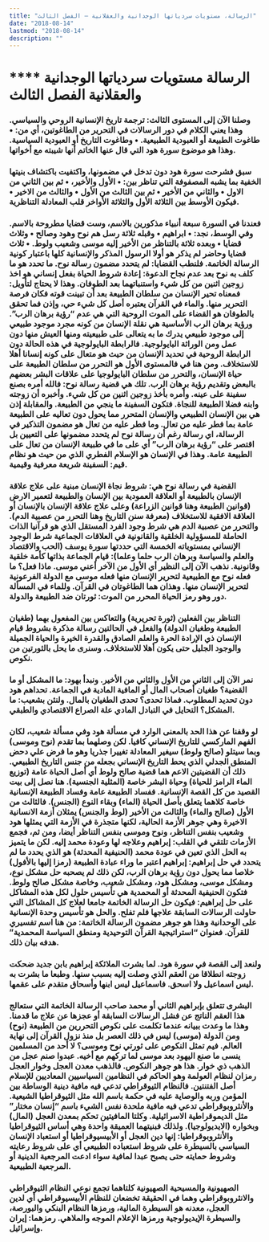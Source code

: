 ```yaml
---
title: "الرسالة، مستويات سردياتها الوجدانية والعقلانية – الفصل الثالث"
date: "2018-08-14"
lastmod: "2018-08-14"
description: ""
---
```

# **** **الرسالة مستويات سردياتها الوجدانية والعقلانية الفصل الثالث**

### وصلنا الآن إلى المستوى الثالث: ترجمة تاريخ الإنسانية الروحي والسياسي. وهذا يعني الكلام في دور الرسالات في التحرير من الطاغوتين، أي من: • طاغوت الطبيعة أو العبودية الطبيعية. • وطاغوت التاريخ أو العبودية السياسية. وهذا هو موضوع سورة هود التي قال عنها الخاتم أنها شيبته مع أخواتها.

### سبق فشرحت سورة هود دون تدخل في مضمونها، واكتفيت باكتشاف بنيتها الخفية بما يشبه المصفوفة التي تناظر بين: • الأول والأخير، • ثم بين الثاني من الاول • والثاني من الأخير • ثم بين الثالث من الأول • والثالث من الاخير • فيكون الأوسط بين الثلاثة الأول والثلاثة الأواخر قلب المعادلة التناظرية.

### فعندنا في السورة سبعة أنبياء مذكورين بالاسم، وست قضايا مطروحة بالاسم. وفي الوسط، نجد: • ابراهيم • وقبله ثلاثة رسل هم نوح وهود وصالح • وثلاث قضايا • وبعده ثلاثة بالتناظر من الأخير إليه موسى وشعيب ولوط. • ثلاث قضايا وحاضر لم يذكر هو أولا الرسول المذكر والإنسانية كلها باعتبار كونية الرسالة الخاتمة. فلنطب القضايا: لم يتحدد مضمون رسالة نوح. ما تحدد هو ما كلف به نوح بعد عدم نجاح الدعوة: إعادة شروط الحياة بفعل إنساني هو اخذ زوجين اثنين من كل شيء واستنباتهما بعد الطوفان. وهذا لا يحتاج لتأويل: فمعناه تحير الإنسان من سلطان الطبيعة بعد أن تبينت قوته فكان فرصة التحرير منها. والماء في القرآن يعتبره أصل كل شيء حي، وإذن فما تحقق بالطوفان هو القضاء على الموت الروحية التي هي عدم “رؤية برهان الرب”. ورؤية برهان الرب الأساسية هي نقلة الإنسان من كونه مجرد موجود طبيعي إلى موجود طبيعي يدرك ما به يتعالى على طبيعيته ومنها العيش منها دون عمل ومن الوراثة البايولوجية. فالرابطة البايولوجية في هذه الحالة دون الرابطة الروحية في تحديد الإنسان من حيث هو متعال على كونه إنسانا أهلا للاستخلاف. ومن هنا في فالمستوى الأول هو التحرر من سلطان الطبيعة على حياة الإنسان، والتحرر من سلطان البايولوجيا على علاقات البشر بعضهم بالبعض وتقديم رؤية برهان الرب. تلك هي قضية رسالة نوح: فالله أمره بصنع سفينة على عينه. وأمره بأخذ زوجين اثنين من كل شيء. وأخبره أن زوجته وابنه فضلا الطبيعة للنجاة. فتكون السفينة ما ينجي من الطبيعة. والمقابلة إذن هي بين الإنسان الطبيعي والإنسان المتحرر مما يحول دون تعاليه على الطبيعة عامة بما فطر عليه من تعال. وما فطر عليه من تعال هو مضمون التذكير في الرسالة، اي رسالة رغم أن رسالة نوح لم يتحدد مضمونها على التعيين بل اقتصر على “رؤية برهان الرب” أي على ما في طبيعة الإنسان من تعال على الطبيعة عامة. وهذا في الإنسان هو الإسلام الفطري الذي من حيث هو نظام قيم: السفينة شريعة معرفية وقيمية.

### القضية في رسالة نوح هي: شروط نجاة الإنسان مبنية على علاج علاقة الإنسان بالطبيعة أو العلاقة العمودية بين الإنسان والطبيعة لتعمير الارض (قوانين الطبيعة وهنا قوانين الزراعة) وعلى علاج علاقة الإنسان بالإنسان أو العلاقة الافقية للاستخلاف (معرفة سنن التاريخ وهنا التحرر من عصبية الدم). والتحرر من عصبية الدم هي شرط وجود الفرد المستقل الذي هو قرآنيا الذات الحاملة للمسؤولية الخلقية والقانونية في العلاقات الجماعية شرط الوجود الإنساني بمستوياته الخمسة التي حددتها سورة يوسف (الحب والاقتصاد والعلم والسياسة وبرهان الرب حلما وعلما): قيام الجماعة بذاتها كأمة خلقية وقانونية. نذهب الآن إلى النظير أي الأول من الآخر أعني موسى. ماذا فعل؟ ما فعله نوح مع الطبيعية لتحرير الإنسان منها فعله موسى مع الدولة الفرعونية لتحرير الإنسان منها. وهذان هما الطاغوتان في القرآن. وللماء في المسألة دور وهو رمز الحياة المحرر من الموت: ثورتان ضد الطبيعة والدولة.

### التناظر بين الفعلين (ثورة تحريرية) والتعاكس بين المفعول بهما (طغيان الطبيعة وطغيان الدولة) والفعل في الحالتين رسالة مذكرة بشروط قيام الإنسان ذي الإرادة الحرة والعلم الصادق والقدرة الخيرة والحياة الجميلة والوجود الجليل حتى يكون أهلا للاستخلاف. وسنرى ما يحل بالثورتين من نكوص.

### نمر الآن إلى الثاني من الأول والثاني من الأخير. ونبدأ بهود: ما المشكل أو ما القضية؟ طغيان أصحاب المال أو المافية المادية في الجماعة. تحداهم هود دون تحديد المطلوب. فماذا تحدى؟ تحدى الطغيان بالمال. ولنثن بشعيب: ما المشكل؟ التحايل في التبادل المادي علة الصراع الاقتصادي والطبقي.

### لو وقفنا عن هذا الحد بالمعنى الوارد في مسألة هود وفي مسألة شعيب، لكان الفهم الماركسي للتاريخ الإنساني كافيا. لكن وصلهما بما تقدم (نوح وموسى) وبما سيتلو (صالح ولوط) سيغير المعادلة تغييرا جذريا وهو ما فرض علي دحض المنطق الجدلي الذي يحط التاريخ الإنساني بجعله من جنس التاريخ الطبيعي. ذلك أن القضيتين الاعم هما قضية صالح ولوط أي أصل الحياة عامة (توزيع الماء الرامز للحياة) وحياة البشر خاصة (المثلية الجنسية). هنا نصل إلى بيت القصيد من كل القصة الإنسانية. ففساد الطبيعة عامة وفساد الطبيعة الإنسانية خاصة كلاهما يتعلق بأصل الحياة (الماء) وبقاء النوع (الجنس). فالثالث من الأول (صالح والماء) والثالث من الأخير (لوط والجنس) يمثلان أزمة الانسانية الاخيرة وهي جوهر الأزمة الحالية، لكنها متجذرة في الأزمة التي يمثلها هود وشعيب بنفس التناظر، ونوح وموسى بنفس التناظر أيضا، ومن ثم، فجمع الأزمات تلتقي في القلب: إبراهيم وعلاجه لها وعودة محمد إليه. لكن ما يتميز به الحل الذي تعين في عودة محمد (الحنيفية المحدثة) هو الذي يحدد ما لم يتحدد في حل إبراهيم: إبراهيم اعتبر ما وراء عبادة الطبيعة (رمزا إليها بالأفول) خلاصا مما يحول دون رؤية برهان الرب، لكن ذلك لم يصحبه حل مشكل نوع، ومشكل موسى، ومشكل هود، ومشكل شعيب، وخاصة مشكل صالح ولوط. فتكون الحنيفية المحدثة أو المحمدية هي تأسيس حلول لكل هذه المشاكل على حل إبراهيم: فيكون حل الرسالة الخاتمة جامعا لعلاج كل المشاكل التي حاولت الرسالات السابقة علاجها فلم تفلح. والحل هو تأسيس وحدة الإنسانية على الوحدانية وهذا هو جوهر مضمون الرسالة الخاتمة: من هنا اسم تفسيري للقرآن. فعنوان “استراتيجية القرآن التوحيدية ومنطق السياسة المحمدية” هدفه بيان ذلك.

### ولنعد إلى القصة في سورة هود. لما بشرت الملائكة إبراهيم بابن جديد ضحكت زوجته انطلاقا من العقم الذي وصلت إليه بسبب سنها. وطبعا ما بشرت به ليس اسماعيل ولا اسحق. فاسماعيل ليس ابنها وأسحاق متقدم على عقمها.

### البشرى تتعلق بإبراهيم الثاني أو محمد صاحب الرسالة الخاتمة التي ستعالج هذا العقم الناتج عن فشل الرسالات السابقة أو عجزها عن علاج ما قدمنا. وهذا ما وعدت ببيانه عندما تكلمت على نكوص التحررين من الطبيعة (نوح) ومن الدولة (موسى) ليس في ذلك العصر بل منذ نزول القرآن إلى نهاية العالم. فيم تمثل النكوص على ثورتي نوح وموسى؟ لا أحد من المسلمين ينسى ما صنع اليهود بعد موسى لما تركهم مع أخيه. عبدوا صنم عجل من الذهب ذي خوار. هذا هو جوهر النكوص. فالذهب معدن العجل وخوار العجل رمزان لنظام العولمة وهو الحاكم في النظامين السياسيين المعاديين للإسلام أصل الفتنتين. فالنظام الثيوقراطي تدعي فيه مافية دينية الوساطة بين المؤمن وربه والوصاية عليه في حكمة باسم الله مثل الثيوقراطيا الشيعية. والأنثروبوقراطي تدعي فيه مافية ملحدة نفس الشيء باسم “إنسان مختار” مثل الديموقراطية الاسرائيلية. وكلتا المافيتين تحكم بمعدن العجل (المال) وبخواره (الايديولوجيا). ولذلك فبنيتهما العميقة واحدة وهي أساس الثيوقراطيا والأنثروبوقراطيا: إنها دين العجل أو الأبيسيوقراطيا أو استعباد الإنسان السياسي بالسيطرة على شروط استعباده الطبيعي أي على شروط رعايته وشروط حمايته حتى يصبح عبدا لمافية سواء ادعت المرجعية الدينية أو المرجعية الطبيعية.

### الصهيونية والمسيحية الصهيونية كلتاهما تجمع نوعي النظام الثيوقراطي والانثروبوقراطي وهما في الحقيقة تخضعان للنظام الأبيسيوقراطي أي لدين العجل، معدنه هو السيطرة المالية، ورمزها النظام البنكي والبورصة، والسيطرة الإيديولوجية ورمزها الإعلام الموجه والملاهي. رمزهما: إيران وإسرائيل.

###